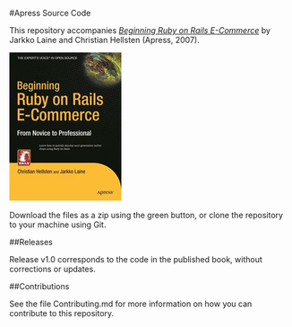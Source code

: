 #Apress Source Code

This repository accompanies [*Beginning Ruby on Rails E-Commerce*](http://www.apress.com/9781590597361) by Jarkko Laine and Christian Hellsten (Apress, 2007).

![Cover image](9781590597361.jpg)

Download the files as a zip using the green button, or clone the repository to your machine using Git.

##Releases

Release v1.0 corresponds to the code in the published book, without corrections or updates.

##Contributions

See the file Contributing.md for more information on how you can contribute to this repository.
